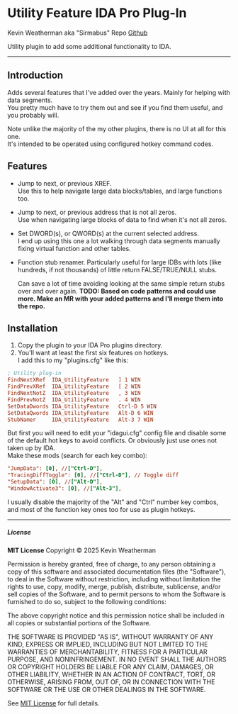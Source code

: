# Utility Feature IDA Pro Plug-In

Kevin Weatherman aka "Sirmabus"
Repo [Github](https://github.com/kweatherman/IDA_UtilityFeature_PlugIn)

Utility plugin to add some additional functionality to IDA.

----

## Introduction

Adds several features that I've added over the years. Mainly for helping with data segments.  
You pretty much have to try them out and see if you find them useful, and you probably will.

Note unlike the majority of the my other plugins, there is no UI at all for this one.  
 It's intended to be operated using configured hotkey command codes. 

## Features

* Jump to next, or previous XREF.   
  Use this to help navigate large data blocks/tables, and large functions too.

* Jump to next, or previous address that is not all zeros.  
  Use when navigating large blocks of data to find when it's not all zeros.

* Set DWORD(s), or QWORD(s) at the current selected address.  
  I end up using this one a lot walking through data segments manually fixing virtual function and other tables.

* Function stub renamer. Particularly useful for large IDBs with lots (like hundreds, if not thousands) of little return FALSE/TRUE/NULL stubs. 

  Can save a lot of time avoiding looking at the same simple return stubs over and over again. 
  **TODO: Based on code patterns and could use more. Make an MR with your added patterns and I'll merge them into the repo.**

## Installation

1) Copy the plugin to your IDA Pro plugins directory.
2) You'll want at least the first six features on hotkeys.  
   I add this to my "plugins.cfg" like this:

```ini
; Utility plug-in
FindNextXRef  IDA_UtilityFeature   ] 1 WIN
FindPrevXRef  IDA_UtilityFeature   [ 2 WIN
FindNextNotZ  IDA_UtilityFeature   , 3 WIN
FindPrevNotZ  IDA_UtilityFeature   . 4 WIN
SetDataDwords IDA_UtilityFeature   Ctrl-D 5 WIN
SetDataQwords IDA_UtilityFeature   Alt-D 6 WIN
StubNamer     IDA_UtilityFeature   Alt-3 7 WIN
```

But first you will need to edit your "idagui.cfg" config file and disable some of the default hot keys to avoid conflicts. Or obviously just use ones not taken up by IDA.  
Make these mods (search for each key combo): 

```ini
"JumpData": [0], //["Ctrl-D"],
"TracingDiffToggle": [0], //["Ctrl-D"], // Toggle diff
"SetupData": [0], //["Alt-D"],
"WindowActivate3": [0], //["Alt-3"],
```

I usually disable the majority of the "Alt" and "Ctrl" number key combos, and most of the function key ones too for use as plugin hotkeys.



----

##### License

**MIT License**
Copyright © 2025 Kevin Weatherman  

Permission is hereby granted, free of charge, to any person obtaining a copy of this software and associated documentation files (the "Software"), to deal in the Software without restriction, including without limitation the rights to use, copy, modify, merge, publish, distribute, sublicense, and/or sell copies of the Software, and to permit persons to whom the Software is furnished to do so, subject to the following conditions:

The above copyright notice and this permission notice shall be included in all copies or substantial portions of the Software.

THE SOFTWARE IS PROVIDED "AS IS", WITHOUT WARRANTY OF ANY KIND, EXPRESS OR IMPLIED, INCLUDING BUT NOT LIMITED TO THE WARRANTIES OF MERCHANTABILITY, FITNESS FOR A PARTICULAR PURPOSE, AND NONINFRINGEMENT. IN NO EVENT SHALL THE AUTHORS OR COPYRIGHT HOLDERS BE LIABLE FOR ANY CLAIM, DAMAGES, OR OTHER LIABILITY, WHETHER IN AN ACTION OF CONTRACT, TORT, OR OTHERWISE, ARISING FROM, OUT OF, OR IN CONNECTION WITH THE SOFTWARE OR THE USE OR OTHER DEALINGS IN THE SOFTWARE.

See [MIT License](http://www.opensource.org/licenses/mit-license.php) for full details.